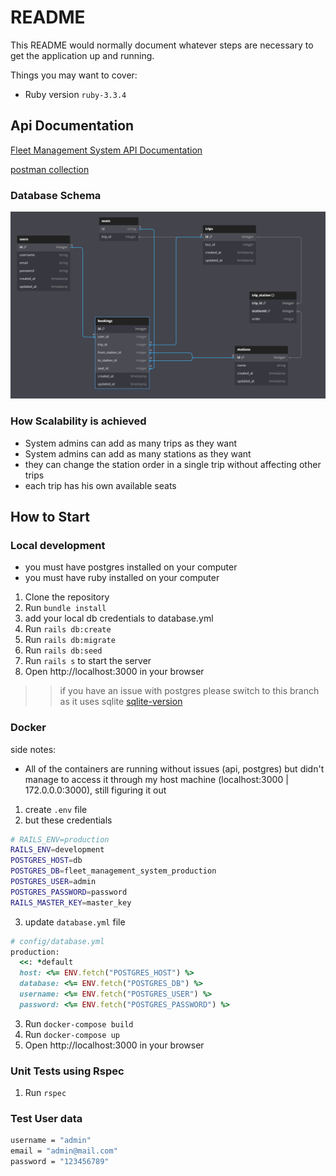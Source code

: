 # README

This README would normally document whatever steps are necessary to get the
application up and running.

Things you may want to cover:

* Ruby version `ruby-3.3.4`

## Api Documentation

[Fleet Management System API Documentation](/ApiDocs.md)

[postman collection](https://drive.google.com/file/d/1DBzKt3MrpMPnWLzQUAQE6jJyWk8zO_3K/view?usp=sharing)

### Database Schema
![Database Schema](FMS_Schema.png "Title")

### How Scalability is achieved
- System admins can add as many trips as they want
- System admins can add as many stations as they want
- they can change the station order in a single trip without affecting other trips
- each trip has his own available seats

## How to Start

### Local development

- you must have postgres installed on your computer
- you must have ruby installed on your computer

1. Clone the repository
2. Run `bundle install`
3. add your local db credentials to database.yml
4. Run `rails db:create`
5. Run `rails db:migrate`
6. Run `rails db:seed`
7. Run `rails s` to start the server
8. Open http://localhost:3000 in your browser

> > if you have an issue with postgres please switch to this branch as it uses sqlite [sqlite-version](https://github.com/EslamKhalaf9/fleet-management-system/tree/sqlite-version)

### Docker

side notes:
- All of the containers are running without issues (api, postgres) but didn't manage to access it through my host machine (localhost:3000 | 172.0.0.0:3000), still figuring it out

1. create `.env` file 
2. but these credentials
```bash
# RAILS_ENV=production
RAILS_ENV=development
POSTGRES_HOST=db
POSTGRES_DB=fleet_management_system_production
POSTGRES_USER=admin
POSTGRES_PASSWORD=password
RAILS_MASTER_KEY=master_key
```
3. update `database.yml` file 
```ruby
# config/database.yml 
production:
  <<: *default
  host: <%= ENV.fetch("POSTGRES_HOST") %>
  database: <%= ENV.fetch("POSTGRES_DB") %>
  username: <%= ENV.fetch("POSTGRES_USER") %>
  password: <%= ENV.fetch("POSTGRES_PASSWORD") %>
```

3. Run `docker-compose build`
4. Run `docker-compose up`
5. Open http://localhost:3000 in your browser

### Unit Tests using Rspec

1. Run `rspec`

### Test User data
```bash
username = "admin"
email = "admin@mail.com"
password = "123456789"
```